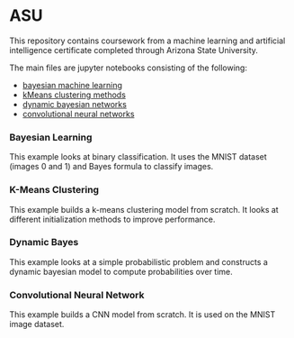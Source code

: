 # ASU

This repository contains coursework from a machine learning and artificial intelligence certificate completed through Arizona State University.

The main files are jupyter notebooks consisting of the following:
- [bayesian machine learning](https://github.com/Joshua-Robison/ASU/blob/main/src/bayes_model.ipynb)
- [kMeans clustering methods](https://github.com/Joshua-Robison/ASU/blob/main/src/clustering_model.ipynb)
- [dynamic bayesian networks](https://github.com/Joshua-Robison/ASU/blob/main/src/dynamic_bayes_network.ipynb)
- [convolutional neural networks](https://github.com/Joshua-Robison/ASU/blob/main/src/cnn_model.ipynb)

### Bayesian Learning
This example looks at binary classification. It uses the MNIST dataset (images 0 and 1) and Bayes formula to classify images.

### K-Means Clustering
This example builds a k-means clustering model from scratch. It looks at different initialization methods to improve performance.

### Dynamic Bayes
This example looks at a simple probabilistic problem and constructs a dynamic bayesian model to compute probabilities over time.

### Convolutional Neural Network
This example builds a CNN model from scratch. It is used on the MNIST image dataset.
